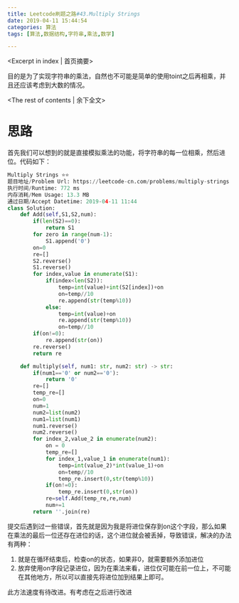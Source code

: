 ```yaml
---
title: Leetcode刷题之路#43.Multiply Strings
date: 2019-04-11 15:44:54
categories: 算法
tags: [算法,数据结构,字符串,乘法,数学]

---
```


<Excerpt in index | 首页摘要> 

目的是为了实现字符串的乘法，自然也不可能是简单的使用toint之后再相乘，并且还应该考虑到大数的情况。

<!-- more -->

<The rest of contents | 余下全文>

# 思路

首先我们可以想到的就是直接模拟乘法的功能，将字符串的每一位相乘，然后进位。代码如下：

```python
Multiply Strings ⭐️⭐️
题目地址/Problem Url: https://leetcode-cn.com/problems/multiply-strings
执行时间/Runtime: 772 ms
内存消耗/Mem Usage: 13.3 MB
通过日期/Accept Datetime: 2019-04-11 11:44
class Solution:
    def Add(self,S1,S2,num):
        if(len(S2)==0):
            return S1
        for zero in range(num-1):
            S1.append('0')
        on=0
        re=[]
        S2.reverse()
        S1.reverse()
        for index,value in enumerate(S1):
            if(index<len(S2)):
                temp=int(value)+int(S2[index])+on
                on=temp//10
                re.append(str(temp%10))
            else:
                temp=int(value)+on
                re.append(str(temp%10))
                on=temp//10
        if(on!=0):
            re.append(str(on))
        re.reverse()
        return re

    def multiply(self, num1: str, num2: str) -> str:
        if(num1=='0' or num2=='0'):
            return '0'
        re=[]
        temp_re=[]
        on=0
        num=1
        num2=list(num2)
        num1=list(num1)
        num1.reverse()
        num2.reverse()
        for index_2,value_2 in enumerate(num2):
            on = 0
            temp_re=[]
            for index_1,value_1 in enumerate(num1):
                temp=int(value_2)*int(value_1)+on
                on=temp//10
                temp_re.insert(0,str(temp%10))
            if(on!=0):
                temp_re.insert(0,str(on))
            re=self.Add(temp_re,re,num)
            num+=1
        return ''.join(re)
```

提交后遇到过一些错误，首先就是因为我是将进位保存到on这个字段，那么如果在乘法的最后一位还存在进位的话，这个进位就会被丢掉，导致错误，解决的办法有两种：

1. 就是在循环结束后，检查on的状态，如果非0，就需要额外添加进位
2. 放弃使用on字段记录进位，因为在乘法来看，进位仅可能在前一位上，不可能在其他地方，所以可以直接先将进位加到结果上即可。

此方法速度有待改进。有考虑在之后进行改进
